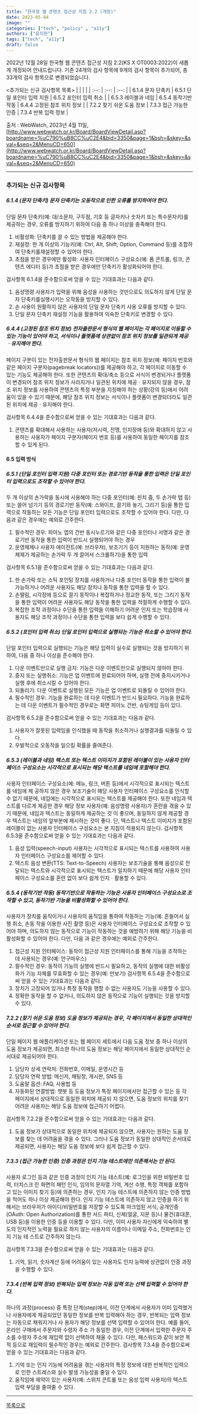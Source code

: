```yaml
---
title: "한국형 웹 콘텐츠 접근성 지침 2.2 (개정)"
date: 2023-05-04 
image: ""
categories: ["tech", "policy" , "a11y"]
authors: ["윤지현"]
tags: ["tech", "a11y"]
draft: false
---
```



2022년 12월 28일 한국형 웹 콘텐츠 접근성 지침 2.2(KS X OT0003:2022)이 새롭게 개정되어 안내드립니다.
기존 24개의 검사 항목에 9개의 검사 항목이 추가되어, 총 33개의 검사 항목으로 변경되었습니다.

<추가되는 신규 검사항목 목록>
  |  |  |  |
  | :--: | :--: | :--: |
  | 6.1.4 문자 단축키 | 6.5.1 단일 포인터 입력 지원 | 6.5.2 포인터 입력 취소 |
  | 6.5.3 레이블과 네임  | 6.5.4 동작기반 작동 | 6.4.4 고정된 참조 위치 정보 |
  | 7.2.2 찾기 쉬운 도움 정보 | 7.3.3 접근 가능한 인증  | 7.3.4 반복 입력 정보 |

출처 : WebWatch,  2023년 4월 11일, [http://www.webwatch.or.kr/Board/BoardViewDetail.asp?boardname=%uC790%uB8CC%uC2E4&bid=3350&page=1&bsh=&skey=&sval=&seq=2&MenuCD=650](http://www.webwatch.or.kr/Board/BoardViewDetail.asp?boardname=%uC790%uB8CC%uC2E4&bid=3350&page=1&bsh=&skey=&sval=&seq=2&MenuCD=650)

---
### 추가되는 신규 검사항목

##### 6.1.4 (문자 단축키) 문자 단축키는 오동작으로 인한 오류를 방지하여야 한다.
단일 문자 단축키(예: 대/소문자, 구두점, 기호 등 글자키나 숫자키 또는 특수문자키)를 제공하는 경우, 오류를 방지하기 위하여 다음 중 하나 이상을 충족해야 한다. 
1. 비활성화: 단축키를 끌 수 있는 방법을 제공해야 한다. 
2. 재설정: 한 개 이상의 기능키(예: Ctrl, Alt, Shift, Option, Command 등)를 조합하여 단축키를재설정할 수 있어야 한다.
3. 초점을 받은 경우에만 활성화: 사용자 인터페이스 구성요소(예: 폼 콘트롤, 링크, 콘텐츠 에디터 등)가 초점을 받은 경우에만 단축키가 활성화되어야 한다.

검사항목 6.1.4을 준수함으로써 얻을 수 있는 기대효과는 다음과 같다.

1. 음성명령 사용자가 입력을 위해 음성을 사용하는 것만으로도 의도하지 않게 단일 문자 단축키를실행시키는 오작동을 방지할 수 있다.
2. 손 사용이 원활하지 않은 사용자의 단일 문자 단축키 사용 오류를 방지할 수 있다.
3. 단일 문자 단축키 재설정 기능을 활용하여 익숙한 단축키로 변경할 수 있다.

##### 6.4.4 (고정된 참조 위치 정보) 전자출판문서 형식의 웹 페이지는 각 페이지로 이동할 수 있는 기능이 있어야 하고, 서식이나 플랫폼에 상관없이 참조 위치 정보를 일관되게 제공ㆍ유지해야 한다.
페이지 구분이 있는 전자출판문서 형식의 웹 페이지는 참조 위치 정보(예: 페이지 번호와 같은 페이지 구분자(pagebreak locators))를 제공해야 하고, 각 페이지로 이동할 수 있는 기능도 제공해야 한다. 
또한 콘텐츠의 확대/축소 등으로 서식이 변경되거나 플랫폼이 변경되어 참조 위치 정보가 사라지거나 일관된 위치에 제공ㆍ유지되지 않을 경우, 참조 위치 정보를 사용하여 콘텐츠의 특정 부분을 지칭해야 하는 상황(강의 등)에서 어려움이 있을 수 있기 때문에, 해당 참조 위치 정보는 서식이나 플랫폼이 변경되더라도 일관된 위치에 제공ㆍ유지해야 한다. 

검사항목 6.4.4을 준수함으로써 얻을 수 있는 기대효과는 다음과 같다.

1. 콘텐츠를 확대해서 사용하는 사용자(저시력, 전맹, 인지장애 등)와 확대하지 않고 사용하는
사용자가 페이지 구분자(페이지 번호 등)를 사용하여 동일한 페이지를 참조할 수 있게 된다.

#### 6.5 입력 방식

##### 6.5.1 (단일 포인터 입력 지원) 다중 포인터 또는 경로기반 동작을 통한 입력은 단일 포인터 입력으로도 조작할 수 있어야 한다.
두 개 이상의 손가락을 동시에 사용해야 하는 다중 포인터(예: 핀치 줌, 두 손가락 탭 등) 또는 쓸어 넘기기 등의 경로기반 동작(예: 스와이프, 끌기와 놓기, 그리기 등)을 통한 입력으로 작동하는 모든 기능은 단일 포인터 입력으로도 조작할 수 있어야 한다. 다만, 다음과 같은 경우에는 예외로 간주한다.
1. 필수적인 경우: 피아노 앱의 건반 동시누르기와 같은 다중 포인터나 서명과 같은 경로기반 동작을
통한 입력이 반드시 실행되어야 하는 경우
2. 운영체제나 사용자 에이전트(예: 브라우저), 보조기기 등이 지원하는 동작(예: 운영체제가 제공하는
손가락 두 개 끌어서 스크롤하기)을 통한 입력

검사항목 6.5.1을 준수함으로써 얻을 수 있는 기대효과는 다음과 같다.

1. 한 손가락 또는 스틱 포인팅 장치를 사용하거나 다중 포인터 동작을 통한 입력이 불가능하거나
어려운 사용자도 해당 장치나 동작을 통한 입력을 할 수 있다.
2. 손떨림, 시각장애 등으로 끌기 동작이나 복잡하거나 정교한 동작, 또는 그리기 동작을 통한
입력이 어려운 사용자도 해당 동작을 통한 입력을 적절하게 수행할 수 있다.
3. 복잡한 조작 과정이나 수단을 통한 입력을 이해하기 어려운 인지 또는 학습장애 사용자도 해당
조작 과정이나 수단을 통한 입력을 보다 쉽게 수행할 수 있다.

##### 6.5.2 (포인터 입력 취소) 단일 포인터 입력으로 실행되는 기능은 취소할 수 있어야 한다.
단일 포인터 입력으로 실행되는 기능은 해당 입력이 실수로 실행되는 것을 방지하기 위하여, 다음
중 하나 이상을 준수해야 한다. 
1. 다운 이벤트만으로 실행 금지: 기능은 다운 이벤트만으로 실행되지 않아야 한다. 
2. 중지 또는 실행취소: 기능은 업 이벤트에 완료되어야 하며, 실행 전에 중지시키거나 실행 후에
취소시킬 수 있어야 한다.
3. 되돌리기: 다운 이벤트로 실행된 모든 기능은 업 이벤트로 되돌릴 수 있어야 한다.
4. 필수적인 경우: 기능을 완료하는 데 다운 이벤트가 반드시 필요하다.
기능을 완료하는 데 다운 이벤트가 필수적인 경우로는 화면 피아노 건반, 슈팅게임 등이 있다.

검사항목 6.5.2을 준수함으로써 얻을 수 있는 기대효과는 다음과 같다.

1. 사용자가 잘못된 입력임을 인식했을 때 동작을 취소하거나 실행결과를 되돌릴 수 있다.
2. 우발적으로 오동작을 일으킬 확률을 줄여준다.

##### 6.5.3 (레이블과 네임) 텍스트 또는 텍스트 이미지가 포함된 레이블이 있는 사용자 인터페이스 구성요소는 시각적으로 표시되는 해당 텍스트를 네임에 포함해야 한다.
사용자 인터페이스 구성요소(예: 메뉴, 링크, 버튼 등)에서 시각적으로 표시되는 텍스트를 네임에 제
공하지 않은 경우 보조기술이 해당 사용자 인터페이스 구성요소를 인식할 수 없기 때문에, 네임에는
시각적으로 표시되는 텍스트를 제공해야 한다. 또한 네임과 텍스트를 다르게 제공한 경우 해당 정보
사용자(예: 음성명령 사용자)가 혼란을 겪을 수 있기 때문에, 네임과 텍스트는 동일하게 제공하는 것
이 좋으며, 동일하지 않게 제공할 경우 텍스트는 네임의 앞부분에 제시하는 것이 좋다. 단, 텍스트나
텍스트 이미지가 포함된 레이블이 없는 사용자 인터페이스 구성요소는 본 지침이 적용되지 않는다.
검사항목 6.5.3을 준수함으로써 얻을 수 있는 기대효과는 다음과 같다.
1. 음성 입력(speech-input) 사용자는 시각적으로 표시되는 텍스트를 사용하여 사용자 인터페이스
구성요소를 제어할 수 있다.
2. 텍스트 음성 변환(TTS: Text-to-Speech) 사용자는 보조기술을 통해 음성으로 전달되는 텍스트와
시각적으로 표시되는 텍스트가 일치하기 때문에 해당 사용자 인터페이스 구성요소를 혼란 없이
보다 쉽게 인지ㆍ활용할 수 있다.

##### 6.5.4 (동작기반 작동) 동작기반으로 작동하는 기능은 사용자 인터페이스 구성요소로 조작할 수 있고, 동작기반 기능을 비활성화할 수 있어야 한다.
사용자가 장치를 움직이거나 사용자의 움직임을 통하여 작동하는 기능(예: 흔들어서 실행 취소, 손동
작을 이용한 사진 촬영 등)은 사용자 인터페이스 구성요소로 조작할 수 있어야 하며, 의도하지 않는
동작으로 기능이 작동하는 것을 예방하기 위해 해당 기능을 비활성화할 수 있어야 한다. 다만, 다음
과 같은 경우에는 예외로 간주한다.
1. 접근성 지원 인터페이스: 동작이 접근성 지원 인터페이스를 통해 기능을 조작하는 데 사용되는
경우(예: 안구마우스)
2. 필수적인 경우: 동작이 기능의 실행에 반드시 필요하고, 동작의 실행에 대한 비활성화가 기능
자체를 무효화할 수 있는 경우(예: 만보기)
검사항목 6.5.4을 준수함으로써 얻을 수 있는 기대효과는 다음과 같다.
1. 장치가 고정되어 있거나 특정 동작을 행할 수 없는 사용자도 기능을 사용할 수 있다.
2. 정확한 동작을 할 수 없거나, 의도하지 않은 동작으로 기능이 실행되는 것을 방지할 수 있다.

##### 7.2.2 (찾기 쉬운 도움 정보) 도움 정보가 제공되는 경우, 각 페이지에서 동일한 상대적인 순서로 접근할 수 있어야 한다.
단일 페이지 웹 애플리케이션 또는 웹 페이지 세트에서 다음 도움 정보 중 하나 이상의 도움 정보가
제공되면, 최소한 하나의 도움 정보는 해당 페이지에서 동일한 상대적인 순서대로 제공되어야 한다.
1. 담당자 상세 연락처: 전화번호, 이메일, 운영시간 등
2. 담당자 연락 방법: 메신저, 채팅창, 게시판, SNS 등
3. 도움말 옵션: FAQ, 사용법 등
4. 자동화된 연결방법: 챗봇 등
도움 정보가 특정 페이지에서만 접근할 수 있는 등 각 페이지에서 상대적으로 동일한 위치에 제공되
지 않으면, 도움 정보의 위치를 찾기 어려운 사용자는 해당 도움 정보에 접근하기 어렵다. 

검사항목 7.2.2을 준수함으로써 얻을 수 있는 기대효과는 다음과 같다.

1. 도움 정보가 상대적으로 동일한 위치에 제공되지 않으면, 사용자는 원하는 도움 정보를 찾는 데
어려움을 겪을 수 있다. 그러나 도움 정보가 동일한 상대적인 순서대로 제공되면, 사용자는 해당
도움 정보에 보다 쉽게 접근할 수 있다.

##### 7.3.3 (접근 가능한 인증) 인증 과정은 인지 기능 테스트에만 의존해서는 안 된다.
사용자 로그인 등과 같은 인증 과정이 인지 기능 테스트(예: 로그인을 위한 비밀번호 입력, 터치스크
린 화면의 패턴 인식, 임의의 문자열 기억, 계산 수행, 특정 객체를 포함하고 있는 이미지 찾기 등)에
의존하는 경우, 인지 기능 테스트에 의존하지 않는 인증 방법을 적어도 하나 이상 제공해야 한다. 
인지 기능 테스트에 의존하지 않고 인증을 하기 위해서는 브라우저가 아이디/비밀번호를 저장할 수
있도록 마크업된 서식, 공개인증(OAuth: Open Authorization)를 통한 서드 파티, 신체(얼굴, 지문 등)나
물건(휴대폰, USB 등)을 이용한 인증 등을 이용할 수 있다. 다만, 이미 사용자 자신에게 익숙하여 별
도의 인지적인 노력을 필요로 하지 않는 사용자의 이름이나 이메일 주소, 전화번호는 인지 기능 테
스트로 간주하지 않는다.

검사항목 7.3.3을 준수함으로써 얻을 수 있는 기대효과는 다음과 같다.

1. 기억, 읽기, 숫자계산 등에 어려움이 있는 사용자도 인지 능력에 상관없이 인증 과정을 수행할 수
있다.

##### 7.3.4 (반복 입력 정보) 반복되는 입력 정보는 자동 입력 또는 선택 입력할 수 있어야 한다.
하나의 과정(process) 중 특정 단계(step)에서, 이전 단계에서 사용자가 이미 입력했거나 사용자에게
제공되었던 동일한 정보를 반복 입력해야 하는 경우, 반복되는 입력 정보는 자동으로 채워지거나 사
용자가 해당 정보를 선택 입력할 수 있어야 한다. 예를 들어, 온라인 구매에서 주문자와 수령자 주소
가 동일한 경우, 이전 단계에서 입력한 주문자 주소를 수령자 주소에 재입력 없이 선택하여 채울 수
있다. 다만, 패스워드와 같이 보안 목적 등으로 재입력이 필수적인 경우는 예외로 간주한다.
검사항목 7.3.4을 준수함으로써 얻을 수 있는 기대효과는 다음과 같다.
1. 기억 또는 인지 기능에 어려움을 겪는 사용자의 특정 정보에 대한 반복적인 입력으로 인한
스트레스와 실수 발생 가능성을 줄일 수 있다.
2. 움직임에 제약이 있는 사용자(예: 스위치 콘트롤 또는 음성 입력 사용자)의 텍스트 입력 부담을
줄여줄 수 있다.
---
[목록으로](/)
